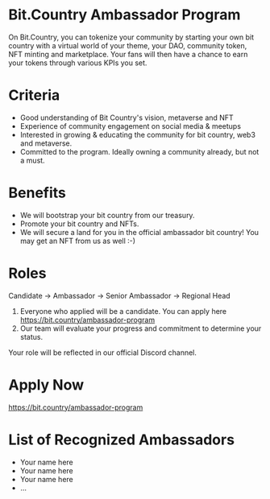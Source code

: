 # Bit.Country Ambassador Program

On Bit.Country, you can tokenize your community by starting your own bit country with a virtual world of your theme, your DAO, community token, NFT minting and marketplace. Your fans will then have a chance to earn your tokens through various KPIs you set.



# Criteria

- Good understanding of Bit Country's vision, metaverse and NFT
- Experience of community engagement on social media & meetups
- Interested in growing & educating the community for bit country, web3 and metaverse.
- Committed to the program. Ideally owning a community already, but not a must.

# Benefits

- We will bootstrap your bit country from our treasury.
- Promote your bit country and NFTs.
- We will secure a land for you in the official ambassador bit country! You may get an NFT from us as well :-)

# Roles

Candidate -> Ambassador -> Senior Ambassador -> Regional Head

1. Everyone who applied will be a candidate. You can apply here https://bit.country/ambassador-program
2. Our team will evaluate your progress and commitment to determine your status.

Your role will be reflected in our official Discord channel.

# Apply Now

https://bit.country/ambassador-program

# List of Recognized Ambassadors

- Your name here
- Your name here
- Your name here
- ...


